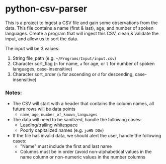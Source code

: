 # python-csv-parser
This is a project to ingest a CSV file and gain some observations from the data. This file contains a name (first & last), age, and number of spoken languages. Create a program that will ingest this CSV, clean & validate the input, and allow us to sort the data.

The input will be 3 values:
1. String file_path (e.g. `~/Programs/Input/input.csv`)
2. Character sort_flag (`n` for name, `a` for age, or `l` for number of spoken languages, case-insensitive)
3. Character sort_order (`a` for ascending or `d` for descending, case-insensitive)

### Notes:
* The CSV will start with a header that contains the column names, all future rows will be data points
    * `name`, `age`, `number_of_known_languages`
* The data will need to be sanitized, handle the following cases:
    * Leading/trailing whitespace
    * Poorly capitalized names (e.g. `joHN DOe`)
* If the file has invalid data, we should alert the user, handle the following cases:
    * "Name" must include the first and last name
    * Columns must be in order (avoid non-alphabetical values in the name column or non-numeric values in the number columns
